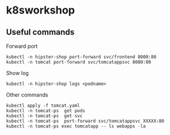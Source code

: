 # k8sworkshop


## Useful commands
Forward port

    kubectl -n hipster-shop port-forward svc/frontend 8000:80
    kubectl -n tomcat port-forward svc/tomcatappsvc 8080:80

Show log

    kubectl -n hipster-shop logs <podname>

Other commands

    kubectl apply -f tomcat.yaml
    kubectl -n tomcat-ps  get pods
    kubectl -n tomcat-ps  get svc
    kubectl -n tomcat-ps  port-forward svc/tomcatappsvc XXXXX:80
    kubectl -n tomcat-ps exec tomcatapp -- ls webapps -la
